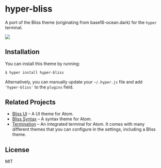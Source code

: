 # hyper-bliss

A port of the Bliss theme (originating from base16-ocean.dark) for the `hyper` terminal.

![](https://i.imgur.com/c3IVrzb.png)

## Installation

You can install this theme by running:

```bash
$ hyper install hyper-bliss
```

Alternatively, you can manually update your `~/.hyper.js` file and add `'hyper-bliss'` to the `plugins` field.

## Related Projects

* [Bliss UI](https://github.com/saadq/bliss-ui) – A UI theme for Atom.
* [Bliss Syntax](https://github.com/saadq/bliss-syntax) – A syntax theme for Atom.
* [Termination](https://github.com/Fred-Barclay/Termination) – An integrated terminal for Atom. It comes with many different themes that you can configure in the settings, including a Bliss theme.

## License

MIT
